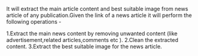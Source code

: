 It will extract the main article content and best suitable image from news article of any publication.Given the link of a news article it will perform the following operations -

1.Extract the main news content by removing unwanted content (like advertisement,related articles,comments etc ).
2.Clean the extracted content.
3.Extract the best suitable image for the news article.

